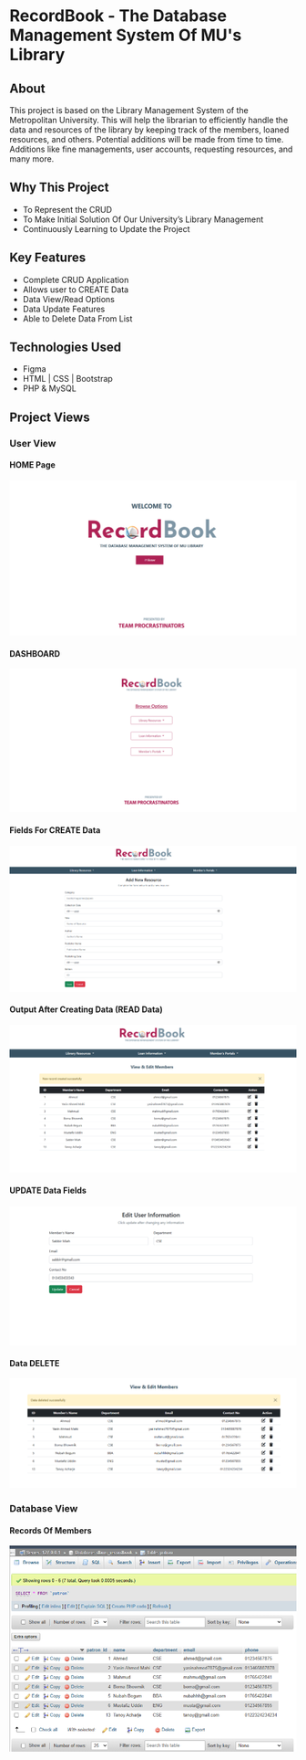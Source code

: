 # RecordBook - The Database Management System Of MU's Library

## About
This project is based on the Library Management System of the Metropolitan University. This will help the librarian to efficiently handle the data and resources of the library by keeping track of the members, loaned resources, and others.
Potential additions will be made from time to time. Additions like fine managements, user accounts, requesting resources, and many more.

## Why This Project
- To Represent the CRUD
- To Make Initial Solution Of Our University’s Library Management
- Continuously Learning to Update the Project

## Key Features
- Complete CRUD Application
- Allows user to CREATE Data
- Data View/Read Options
- Data Update Features 
- Able to Delete Data From List

## Technologies Used
- Figma
- HTML | CSS | Bootstrap
- PHP & MySQL


## Project Views
### User View
#### HOME Page
![Home Page](https://raw.githubusercontent.com/mdyasinahmed/dbms.RecordBook_Server/main/bin/DBMS%20Project%20Screenshots/home_page.png)

#### DASHBOARD
![Dashboard](https://raw.githubusercontent.com/mdyasinahmed/dbms.RecordBook_Server/main/bin/DBMS%20Project%20Screenshots/dashboard.png)

#### Fields For CREATE Data
![Dashboard](https://raw.githubusercontent.com/mdyasinahmed/dbms.RecordBook_Server/main/bin/DBMS%20Project%20Screenshots/create.png)

#### Output After Creating Data (READ Data)
![Dashboard](https://raw.githubusercontent.com/mdyasinahmed/dbms.RecordBook_Server/main/bin/DBMS%20Project%20Screenshots/read-and-insert.png)

#### UPDATE Data Fields
![Dashboard](https://raw.githubusercontent.com/mdyasinahmed/dbms.RecordBook_Server/main/bin/DBMS%20Project%20Screenshots/update.png)

#### Data DELETE
![Dashboard](https://raw.githubusercontent.com/mdyasinahmed/dbms.RecordBook_Server/main/bin/DBMS%20Project%20Screenshots/delete.png)

### Database View
#### Records Of Members
![Dashboard](https://raw.githubusercontent.com/mdyasinahmed/dbms.RecordBook_Server/main/bin/DBMS%20Project%20Screenshots/store%20data%20in%20database.png)

